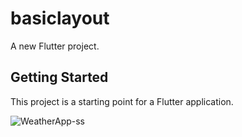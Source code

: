 # basiclayout

A new Flutter project.

## Getting Started

This project is a starting point for a Flutter application.


![WeatherApp-ss](https://github.com/user-attachments/assets/d70be991-ac29-4d95-b446-17776bed8458)
